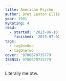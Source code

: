 ```yaml
---
title: American Psycho
author: Bret Easton Ellis
year: 1991
myRating: 4
read:
  - started: '2023-06-16'
    finished: '2023-07-01'
tags:
  - tagOneOne
  - tagOneTwo
cover: '9780679735779'
ISBN13: 9780679735779
---
```


Literally me btw.
